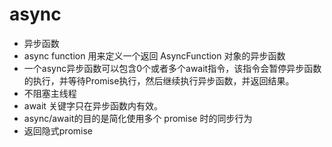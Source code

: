 # async
 - 异步函数
 - async function 用来定义一个返回 AsyncFunction 对象的异步函数
 - 一个async异步函数可以包含0个或者多个await指令，该指令会暂停异步函数的执行，并等待Promise执行，然后继续执行异步函数，并返回结果。
 - 不阻塞主线程
 - await 关键字只在异步函数内有效。
 - async/await的目的是简化使用多个 promise 时的同步行为
 - 返回隐式promise
